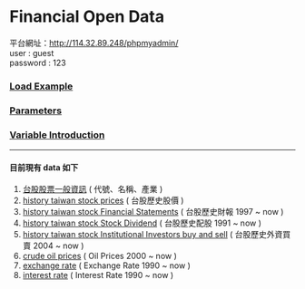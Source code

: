 
# Financial Open Data

平台網址：http://114.32.89.248/phpmyadmin/ <br>
user : guest <br>
password : 123 <br>

### [Load Example](https://www.google.com.tw/)<br>
### [Parameters](https://www.google.com.tw/)<br>
### [Variable Introduction](https://www.google.com.tw/)

------------------------------------------------------------
#### 目前現有 data 如下

1. [台股股票一般資訊](#11-讀取-data-教學-) ( 代號、名稱、產業 ) <br>
2. [history taiwan stock prices](#2-history-taiwan-stock-prices--台股歷史股價-) ( 台股歷史股價 )<br>
3. [history taiwan stock Financial Statements](#3-history-taiwan-stock-financial-statements--台股歷史財報-) ( 台股歷史財報 1997 ~ now )<br>
4. [history taiwan stock Stock Dividend](#4-history-taiwan-stock-stock-dividend--台股歷史配股-) ( 台股歷史配股 1991 ~ now )<br>
5. [history taiwan stock Institutional Investors buy and sell](#5-history-taiwan-stock-institutional-investors-buy-and-sell--台股歷史外資買賣-) ( 台股歷史外資買賣 2004 ~ now )<br>
6. [crude oil prices](#6-history-crude-oil-prices--國際油價-) ( Oil Prices 2000 ~ now )<br>
7. [exchange rate](#7-history-exchange-rate--匯率-) ( Exchange Rate 1990 ~ now )<br>
8. [interest rate](#8-history-interest-rate--央行利率-) ( Interest Rate 1990 ~ now )<br>

<!---請先下載
[ load_data.py ](https://github.com/f496328mm/FinancialMining/blob/master/FinancialOpenData/load_data.py) <br>
ps : 可藉由 stock_id, data 進行資料合併--->
